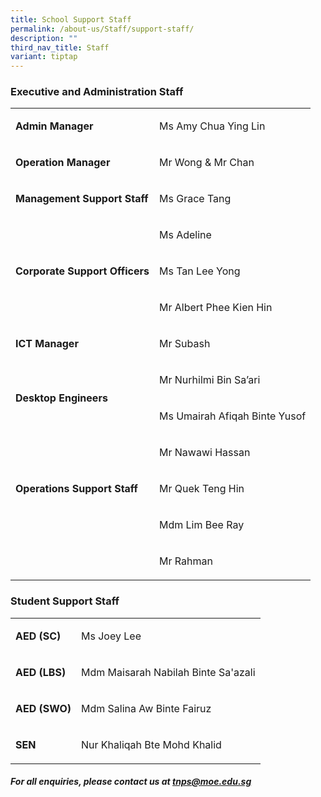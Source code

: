 ```yaml
---
title: School Support Staff
permalink: /about-us/Staff/support-staff/
description: ""
third_nav_title: Staff
variant: tiptap
---
```

<h3><strong>Executive and Administration Staff</strong></h3>
<table style="minWidth: 50px">
<colgroup>
<col>
<col>
</colgroup>
<tbody>
<tr>
<td rowspan="1" colspan="1">
<p><strong>Admin Manager</strong>
</p>
</td>
<td rowspan="1" colspan="1">
<p>Ms Amy Chua Ying Lin</p>
</td>
</tr>
<tr>
<td rowspan="1" colspan="1">
<p><strong>Operation Manager</strong>
</p>
</td>
<td rowspan="1" colspan="1">
<p>Mr Wong &amp; Mr Chan</p>
</td>
</tr>
<tr>
<td rowspan="1" colspan="1">
<p><strong>Management Support Staff</strong>
</p>
</td>
<td rowspan="1" colspan="1">
<p>Ms Grace Tang</p>
</td>
</tr>
<tr>
<td rowspan="3" colspan="1">
<p><strong>Corporate Support Officers</strong>
</p>
</td>
<td rowspan="1" colspan="1">
<p>Ms Adeline</p>
</td>
</tr>
<tr>
<td rowspan="1" colspan="1">
<p>Ms Tan Lee Yong</p>
</td>
</tr>
<tr>
<td rowspan="1" colspan="1">
<p>Mr Albert Phee Kien Hin</p>
</td>
</tr>
<tr>
<td rowspan="1" colspan="1">
<p><strong>ICT Manager</strong>
</p>
</td>
<td rowspan="1" colspan="1">
<p>Mr Subash</p>
</td>
</tr>
<tr>
<td rowspan="2" colspan="1">
<p><strong>Desktop Engineers</strong>
</p>
</td>
<td rowspan="1" colspan="1">
<p>Mr Nurhilmi Bin Sa’ari</p>
</td>
</tr>
<tr>
<td rowspan="1" colspan="1">
<p>Ms Umairah Afiqah Binte Yusof</p>
</td>
</tr>
<tr>
<td rowspan="3" colspan="1">
<p><strong>Operations Support Staff</strong>
</p>
</td>
<td rowspan="1" colspan="1">
<p>Mr Nawawi Hassan</p>
</td>
</tr>
<tr>
<td rowspan="1" colspan="1">
<p>Mr Quek Teng Hin</p>
</td>
</tr>
<tr>
<td rowspan="1" colspan="1">
<p>Mdm Lim Bee Ray</p>
</td>
</tr>
<tr>
<td rowspan="1" colspan="1">
<p></p>
</td>
<td rowspan="1" colspan="1">
<p>Mr Rahman</p>
</td>
</tr>
</tbody>
</table>
<h3><strong>Student Support Staff</strong></h3>
<table style="minWidth: 50px">
<colgroup>
<col>
<col>
</colgroup>
<tbody>
<tr>
<td rowspan="1" colspan="1">
<p><strong>AED (SC)</strong>
</p>
</td>
<td rowspan="1" colspan="1">
<p>Ms Joey Lee</p>
</td>
</tr>
<tr>
<td rowspan="1" colspan="1">
<p><strong>AED (LBS)</strong>
</p>
</td>
<td rowspan="1" colspan="1">
<p>Mdm Maisarah Nabilah Binte Sa'azali</p>
</td>
</tr>
<tr>
<td rowspan="1" colspan="1">
<p><strong>AED (SWO)</strong>
</p>
</td>
<td rowspan="1" colspan="1">
<p>Mdm Salina Aw Binte Fairuz</p>
</td>
</tr>
<tr>
<td rowspan="1" colspan="1">
<p><strong>SEN</strong>
</p>
</td>
<td rowspan="1" colspan="1">
<p>Nur Khaliqah Bte Mohd Khalid</p>
</td>
</tr>
</tbody>
</table>
<h4><strong><em>For all enquiries, please contact us at&nbsp;<a href="mailto:tnps@moe.edu.sg" rel="noopener noreferrer nofollow" target="_blank">tnps@moe.edu.sg</a></em></strong></h4>
<p></p>